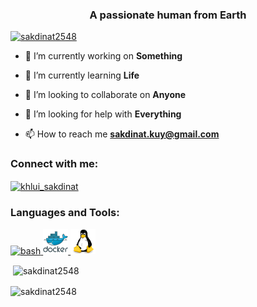 <h3 align="center">A passionate human from Earth</h3>

<p align="left"> <a href="https://github.com/ryo-ma/github-profile-trophy"><img src="https://github-profile-trophy.vercel.app/?username=sakdinat2548" alt="sakdinat2548" /></a> </p>

- 🔭 I’m currently working on **Something**

- 🌱 I’m currently learning **Life**

- 👯 I’m looking to collaborate on **Anyone**

- 🤝 I’m looking for help with **Everything**

- 📫 How to reach me **sakdinat.kuy@gmail.com**

<h3 align="left">Connect with me:</h3>
<p align="left">
<a href="https://instagram.com/khlui_sakdinat" target="blank"><img align="center" src="https://raw.githubusercontent.com/rahuldkjain/github-profile-readme-generator/master/src/images/icons/Social/instagram.svg" alt="khlui_sakdinat" height="30" width="40" /></a>
</p>

<h3 align="left">Languages and Tools:</h3>
<p align="left"> <a href="https://www.gnu.org/software/bash/" target="_blank" rel="noreferrer"> <img src="https://www.vectorlogo.zone/logos/gnu_bash/gnu_bash-icon.svg" alt="bash" width="40" height="40"/> </a> <a href="https://www.docker.com/" target="_blank" rel="noreferrer"> <img src="https://raw.githubusercontent.com/devicons/devicon/master/icons/docker/docker-original-wordmark.svg" alt="docker" width="40" height="40"/> </a> <a href="https://www.linux.org/" target="_blank" rel="noreferrer"> <img src="https://raw.githubusercontent.com/devicons/devicon/master/icons/linux/linux-original.svg" alt="linux" width="40" height="40"/> </a> </p>

<p>&nbsp;<img align="center" src="https://github-readme-stats.vercel.app/api?username=sakdinat2548&show_icons=true&locale=en" alt="sakdinat2548" /></p>

<p><img align="center" src="https://github-readme-streak-stats.herokuapp.com/?user=sakdinat2548&" alt="sakdinat2548" /></p>
